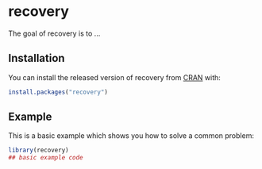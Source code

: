 # recovery

<!-- badges: start -->
<!-- badges: end -->

The goal of recovery is to ...

## Installation

You can install the released version of recovery from [CRAN](https://CRAN.R-project.org) with:

``` r
install.packages("recovery")
```

## Example

This is a basic example which shows you how to solve a common problem:

``` r
library(recovery)
## basic example code
```


